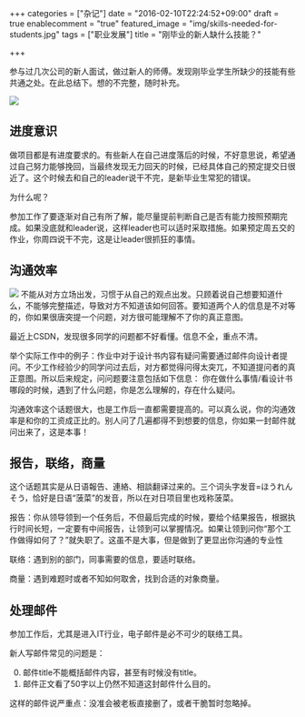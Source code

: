 +++
categories = ["杂记"]
date = "2016-02-10T22:24:52+09:00"
draft = true
enablecomment = "true"
featured_image = "img/skills-needed-for-students.jpg"
tags = ["职业发展"]
title = "刚毕业的新人缺什么技能？"

+++

参与过几次公司的新人面试，做过新人的师傅。发现刚毕业学生所缺少的技能有些共通之处。在此总结下。想的不完整，随时补充。
<!--more-->

![](/img/skills-needed-for-students.jpg)

## 进度意识

做项目都是有进度要求的。有些新人在自己进度落后的时候，不好意思说，希望通过自己努力能够挽回，当最终发现无力回天的时候，已经具体自己的预定提交日很近了。这个时候去和自己的leader说干不完，是新毕业生常犯的错误。

为什么呢？

参加工作了要逐渐对自己有所了解，能尽量提前判断自己是否有能力按照预期完成。如果没底就和leader说，这样leader也可以适时采取措施。如果预定周五交的作业，你周四说干不完，这是让leader很抓狂的事情。

## 沟通效率

![](/img/communication.png)
不能从对方立场出发，习惯于从自己的观点出发。只顾着说自己想要知道什么，不能够完整描述，导致对方不知道该如何回答。要知道两个人的信息是不对等的，你如果很唐突提一个问题，对方很可能理解不了你的真正意图。

最近上CSDN，发现很多同学的问题都不好看懂。信息不全，重点不清。

举个实际工作中的例子：作业中对于设计书内容有疑问需要通过邮件向设计者提问。不少工作经验少的同学问过去后，对方都觉得问得太突兀，不知道提问者的真正意图。所以后来规定，问问题要注意包括如下信息：
你在做什么事情/看设计书哪段的时候，遇到了什么问题，你是怎么理解的，存在什么疑问。

沟通效率这个话题很大，也是工作后一直都需要提高的。可以真么说，你的沟通效率是和你的工资成正比的。别人问了几遍都得不到想要的信息，你如果一封邮件就问出来了，这是本事！

## 报告，联络，商量

这个话题其实是从日语報告、連絡、相談翻译过来的。三个词头字发音=ほうれんそう，恰好是日语“菠菜”的发音，所以在对日项目里也戏称菠菜。

报告：你从领导领到一个任务后，不但最后完成的时候，要给个结果报告，根据执行时间长短，一定要有中间报告，让领到可以掌握情况。如果让领到问你“那个工作做得如何了？”就失职了。这虽不是大事，但是做到了更显出你沟通的专业性

联络：遇到别的部门，同事需要的信息，要适时联络。

商量：遇到难题时或者不知如何取舍，找到合适的对象商量。

## 处理邮件

参加工作后，尤其是进入IT行业，电子邮件是必不可少的联络工具。

新人写邮件常见的问题是：

0. 邮件title不能概括邮件内容，甚至有时候没有title。
0. 邮件正文看了50字以上仍然不知道这封邮件什么目的。

这样的邮件说严重点：没准会被老板直接删了，或者干脆暂时忽略掉。